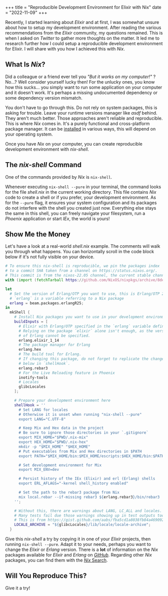 +++
title = "Reproducible Development Environment for Elixir with Nix"
date = "2022-11-09"
+++

Recently, I started learning about *Elixir* and at first, I was somewhat unsure
about how to setup my development environment. After reading the various
recommendations from the *Elixir* community, my questions remained. This is when
I asked on *Twitter* to gather more thoughts on the matter. It led me to
research further how I could setup a reproducible development environment for
Elixir. I will share with you how I achieved this with *Nix*.

## What Is *Nix*?

Did a colleague or a friend ever tell you *"But it works on my computer!"* ?
No...? Well consider yourself lucky then! For the unlucky ones, you know how
this sucks... you simply want to run some application on your computer and it
doesn't work. It's perhaps a missing undocumented dependency or some dependency
version mismatch.

You don't have to go through this. Do not rely on system packages, this is
asking for trouble. Leave your runtime versions manager like *asdf* behind. They
aren't much better. Those approaches aren't reliable and reproducible. This is
where *Nix* comes in. It's a purely functional and cross-platform package manager.
It can be [installed](https://nixos.org/download.html) in various ways, this
will depend on your operating system.

Once you have *Nix* on your computer, you can create reproducible development
environment with *nix-shell*.

## The *nix-shell* Command

One of the commands provided by *Nix* is `nix-shell`.

Whenever executing `nix-shell --pure` in your terminal, the command looks for
the file *shell.nix* in the current working directory. This file contains *Nix*
code to create a shell or if you prefer, your development environment. As for
the `--pure` flag, it ensures your system configuration and its packages do not
interfere with the shell you created just now. Everything else stays the same in
this shell, you can freely navigate your filesystem, run a *Phoenix* application
or start *IEx*, the world is yours!

## Show Me the Money

Let's have a look at a real-world *shell.nix* example. The comments will walk
you through what happens. You can horizontally scroll in the code block below if
it's not fully visible on your device.

<!-- markdownlint-disable -->
```nix
# To ensure this nix-shell is reproducible, we pin the packages index
# to a commit SHA taken from a channel on https://status.nixos.org/.
# This commit is from the nixos-22.05 channel, the current stable channel.
with (import (fetchTarball https://github.com/NixOS/nixpkgs/archive/8de8b98839d1.tar.gz) {});

let
  # Set the version of Erlang/OTP you want to use, this is Erlang/OTP 25.
  # `erlang` is a variable referring to a Nix package
  erlang = beam.packages.erlangR25;
in
  mkShell {
    # Install Nix packages you want to use in your development environment
    buildInputs = [
      # Elixir with Erlang/OTP specified in the `erlang` variable defined above.
      # Relying on the package `elixir` alone isn't enough, as the version
      # of Erlang cannot be specified.
      erlang.elixir_1_14
      # The package manager for Erlang
      erlang.hex
      # The build tool for Erlang.
      # If changing this package, do not forget to replicate the change
      # below in `shellHook`.
      erlang.rebar3
      # For the Live Reloading feature in Phoenix
      inotify-tools
      # Locales
      glibcLocales
    ];

    # Prepare your development environment here
    shellHook = ''
      # Set LANG for locales
      # Otherwise it is unset when running "nix-shell --pure"
      export LANG="C.UTF-8"

      # Keep Mix and Hex data in the project
      # Be sure to ignore those directories in your `.gitignore`
      export MIX_HOME="$PWD/.nix-mix"
      export HEX_HOME="$PWD/.nix-hex"
      mkdir -p "$MIX_HOME" "$HEX_HOME"
      # Put executables from Mix and Hex directories in $PATH
      export PATH="$MIX_HOME/bin:$MIX_HOME/escripts:$HEX_HOME/bin:$PATH"

      # Set development environment for Mix
      export MIX_ENV=dev

      # Persist history of the IEx (Elixir) and erl (Erlang) shells
      export ERL_AFLAGS="-kernel shell_history enabled"

      # Set the path to the rebar3 package from Nix
      mix local.rebar --if-missing rebar3 ${erlang.rebar3}/bin/rebar3
    '';

    # Without this, there are warnings about LANG, LC_ALL and locales.
    # Many tests fail due those warnings showing up in test outputs too...
    # This is from https://gist.github.com/aabs/fba5cd1a8038fb84a46909250d34a5c1
    LOCALE_ARCHIVE = "${glibcLocales}/lib/locale/locale-archive";
  }
```
<!-- markdownlint-enable -->

Give this *nix-shell* a try by copying it in one of your *Elixir* projects, then
running `nix-shell --pure`. Adapt it to your needs, perhaps you want to change
the *Elixir* or *Erlang* version. There is a **lot** of information on the *Nix*
packages available for *Elixir* and *Erlang* on
[*GitHub*](https://github.com/NixOS/nixpkgs/blob/f26896669bc5a92d879f7d34c9458e8c44635ab5/doc/languages-frameworks/beam.section.md).
Regarding other *Nix* packages, you can find them with the [*Nix* Search](https://search.nixos.org/packages).

## Will You Reproduce This?

Give it a try!
